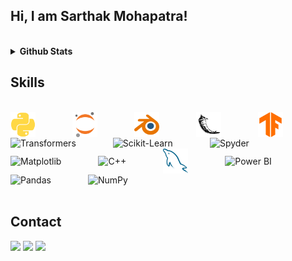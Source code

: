 ## Hi, I am Sarthak Mohapatra! 
</br>  
<details>
    <summary><strong>Github Stats</strong></summary> 
    <img src="https://github-readme-stats.vercel.app/api?username=sarthakm402&theme=vue-dark&show_icons=true&hide_border=true&count_private=true" alt="sarthakm402's Stats">
    <img  src="https://github-readme-streak-stats.herokuapp.com/?user=sarthakm402&theme=vue-dark&hide_border=true" alt="sarthakm402's Streak">
    <img src="https://github-readme-stats.vercel.app/api/top-langs/?username=sarthakm402&theme=vue-dark&show_icons=true&hide_border=true&layout=compact" alt="sarthakm402's Top Languages">
</details>


 ## Skills
<div style="display: inline_block"><br>
  <img height="40" align="center" alt="Erica-Python" height="30" width="40" src="https://raw.githubusercontent.com/devicons/devicon/master/icons/python/python-plain.svg">
  &nbsp;&nbsp;&nbsp;&nbsp;&nbsp;&nbsp;&nbsp;&nbsp;&nbsp;&nbsp;&nbsp;&nbsp;&nbsp;
  <img height="40" align="center" alt="Erica-Jupyter" height="30" width="40" src="https://raw.githubusercontent.com/devicons/devicon/master/icons/jupyter/jupyter-original.svg">
  &nbsp;&nbsp;&nbsp;&nbsp;&nbsp;&nbsp;&nbsp;&nbsp;&nbsp;&nbsp;&nbsp;&nbsp;&nbsp;
  <img height="40" align="center" alt="Erica-Blender" height="30" width="40" src="https://raw.githubusercontent.com/devicons/devicon/master/icons/blender/blender-original.svg">
  &nbsp;&nbsp;&nbsp;&nbsp;&nbsp;&nbsp;&nbsp;&nbsp;&nbsp;&nbsp;&nbsp;&nbsp;&nbsp;
<img height="40" align="center" alt="Erica-Flask" height="30" width="40" src="https://raw.githubusercontent.com/devicons/devicon/master/icons/flask/flask-original.svg">
&nbsp;&nbsp;&nbsp;&nbsp;&nbsp;&nbsp;&nbsp;&nbsp;&nbsp;&nbsp;&nbsp;&nbsp;&nbsp;
  <img height="40" align="center" alt="Erica-TensorFlow" height="30" width="40" src="https://raw.githubusercontent.com/devicons/devicon/master/icons/tensorflow/tensorflow-original.svg">
  &nbsp;&nbsp;&nbsp;&nbsp;&nbsp;&nbsp;&nbsp;&nbsp;&nbsp;&nbsp;&nbsp;&nbsp;&nbsp;
<img height="40" align="center" alt="Transformers" height="30" width="40" src="https://huggingface.co/front/assets/huggingface_logo-noborder.svg">
      &nbsp;&nbsp;&nbsp;&nbsp;&nbsp;&nbsp;&nbsp;&nbsp;&nbsp;&nbsp;&nbsp;&nbsp;&nbsp;
<img height="40" align="center" alt="Scikit-Learn" height="30" width="40" src="https://upload.wikimedia.org/wikipedia/commons/0/05/Scikit_learn_logo_small.svg">
      &nbsp;&nbsp;&nbsp;&nbsp;&nbsp;&nbsp;&nbsp;&nbsp;&nbsp;&nbsp;&nbsp;&nbsp;&nbsp;
 <img height="40" align="center" alt="Spyder" height="30" width="40" src="https://upload.wikimedia.org/wikipedia/commons/7/7e/Spyder_logo.svg">
      &nbsp;&nbsp;&nbsp;&nbsp;&nbsp;&nbsp;&nbsp;&nbsp;&nbsp;&nbsp;&nbsp;&nbsp;&nbsp;
    <img height="40" align="center" alt="Matplotlib" height="30" width="40" src="https://upload.wikimedia.org/wikipedia/commons/8/84/Matplotlib_icon.svg">
      &nbsp;&nbsp;&nbsp;&nbsp;&nbsp;&nbsp;&nbsp;&nbsp;&nbsp;&nbsp;&nbsp;&nbsp;&nbsp;
    <img height="40" align="center" alt="C++" height="40" width="40" src="https://upload.wikimedia.org/wikipedia/commons/1/18/ISO_C%2B%2B_Logo.svg">
      &nbsp;&nbsp;&nbsp;&nbsp;&nbsp;&nbsp;&nbsp;&nbsp;&nbsp;&nbsp;&nbsp;&nbsp;&nbsp;
       <img height="40" align="center" alt="MySQL" height="30" width="40" src="https://raw.githubusercontent.com/devicons/devicon/master/icons/mysql/mysql-original.svg">
 &nbsp;&nbsp;&nbsp;&nbsp;&nbsp;&nbsp;&nbsp;&nbsp;&nbsp;&nbsp;&nbsp;&nbsp;&nbsp;
   <img height="40" align="center" alt="Power BI" width="70" src="https://seekvectorlogo.com/wp-content/uploads/2022/02/power-bi-vector-logo-2022.png">
     &nbsp;&nbsp;&nbsp;&nbsp;&nbsp;&nbsp;&nbsp;&nbsp;&nbsp;&nbsp;&nbsp;&nbsp;&nbsp;
    <img height="40" align="center" alt="Pandas" height="30" width="40" src="https://pandas.pydata.org/static/img/pandas_mark.svg">
      &nbsp;&nbsp;&nbsp;&nbsp;&nbsp;&nbsp;&nbsp;&nbsp;&nbsp;&nbsp;&nbsp;&nbsp;&nbsp;
    <img height="40" align="center" alt="NumPy" height="30" width="40" src="https://upload.wikimedia.org/wikipedia/commons/3/31/NumPy_logo_2020.svg">
</div>
</br>

## Contact 
<div> 
  <a href="https://www.linkedin.com/in/sarthak-mohapatra-92a165186" target="_blank"><img src="https://img.shields.io/badge/-LinkedIn-%230077B5?style=for-the-badge&logo=linkedin&logoColor=white" target="_blank"></a> 
  <a href="https://www.instagram.com/sarthakm402" target="_blank"><img src="https://img.shields.io/badge/-Instagram-%23E4405F?style=for-the-badge&logo=instagram&logoColor=white" target="_blank"></a>
  <a href = "mailto:  sarthakm402@gmail.com"><img src="https://img.shields.io/badge/-Gmail-%23333?style=for-the-badge&logo=gmail&logoColor=white" target="_blank"></a>
 </br>
</br>
 

</div>
